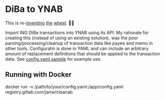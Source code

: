 # DiBa to YNAB

This is re-[inventing](https://github.com/schurig/ynab-bank-importer) [the](https://bitbucket.org/ctheune/ynab-bank-imports/src/default/) [wheel](https://github.com/bank2ynab/bank2ynab). 💁‍♀️

Import ING DiBa transactions into YNAB using its API. My rationale for creating this (instead of using an existing solution), was the poor parsing/processing/cleanup of transaction data like payee and memo in other tools. Configuratin is done in YAML and can include an arbitrary amount of replacement definitions that should be applied to the transaction data. See [config.yaml.sample](config.yaml.sample) for example use.

## Running with Docker

docker run -v /path/to/your/config.yaml:/app/config.yaml registry.gitlab.com/janw/cleanab
